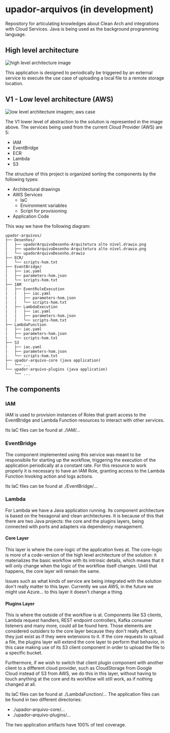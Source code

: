 # upador-arquivos (in development)
Repository for articulating knowledges about Clean Arch and integrations with Cloud Services. Java is being used as the background programming language.

## High level architecture

![high level architecture image](https://raw.githubusercontent.com/julucinho/upador-arquivos/main/Desenhos/upadorArquivoDesenho-Arquitetura%20alto%20n%C3%ADvel.drawio.png)

This application is designed to periodically be triggered by an external service to execute the use case of uploading a local file to a remote storage location. 

## V1 - Low level architecture (AWS)
![low level architecture imagem; aws case](https://raw.githubusercontent.com/julucinho/upador-arquivos/main/Desenhos/upadorArquivoDesenho-Arquitetura%20baixo%20n%C3%ADvel.drawio.png)

The V1 lower level of abstraction to the solution is represented in the image above. The services being used from the current Cloud Provider (AWS) are 5:

- IAM
- EventBridge
- ECR
- Lambda
- S3

The structure of this project is organized sorting the components by the following types:

- Architectural drawings
- AWS Services
    - IaC
    - Environment variables
    - Script for provisioning
- Application Code

This way we have the following diagram:
    
    
    upador-arquivos/
    ├── Desenhos/
    │   ├── upadorArquivoDesenho-Arquitetura alto nível.drawio.png
    │   ├── upadorArquivoDesenho-Arquitetura alto nível.drawio.png
    |   └── upadorArquivoDesenho.drawio
    ├── ECR/
    │   └── scripts-hom.txt
    ├── EventBridge/
    |   ├── iac.yaml
    |   ├── parameters-hom.json
    |   └── scripts-hom.txt
    ├── IAM
    |   ├── EventRuleExecution
    |   |   ├── iac.yaml
    |   |   ├── parameters-hom.json
    |   |   └── scripts-hom.txt
    |   ├── LambdaExecution
    |   |   ├── iac.yaml
    |   |   ├── parameters-hom.json
    |   |   └── scripts-hom.txt
    ├── LambdaFunction
    |   ├── iac.yaml
    |   ├── parameters-hom.json
    |   └── scripts-hom.txt
    ├── S3
    |   ├── iac.yaml
    |   ├── parameters-hom.json
    |   └── scripts-hom.txt
    ├── upador-arquivo-core (java application)
    |   └── ...
    └── upador-arquivo-plugins (java application)
        └── ...
    

## The components

### IAM
IAM is used to provision instances of Roles that grant access to the EventBridge and Lambda Function resources to interact with other services.

Its IaC files can be found at ./IAM/...

### EventBridge
The component implemented using this service was meant to be responsibile for starting up the workflow, triggering the execution of the application periodically at a constant rate. For this resource to work properly it is necessary to have an IAM Role, granting access to the Lambda Function Invoking action and logs actions.

Its IaC files can be found at ./EventBridge/...

### Lambda
For Lambda we have a Java application running. Its component architecture is based on the hexagonal and clean architectures. It is because of this that there are two Java projects: the core and the plugins layers, being connected with ports and adapters via dependency management.

#### Core Layer
This layer is where the core-logic of the application lives at. The core-logic is more of a code-version of the high level architecture of the solution: it materializes the basic workflow with its intrinsic details, which means that it will only change when the logic of the workflow itself changes. Until that happens, the core layer will remain the same. 

Issues such as what kinds of service are being integrated with the solution don't really matter to this layer. Currently we use AWS, in the future we might use Azure... to this layer it doesn't change a thing. 

#### Plugins Layer
This is where the outside of the workflow is at. Components like S3 clients, Lambda request handlers, REST endpoint controllers, Kafka consumer listeners and many more, could all be found here. Those elements are considered outsiders to the core layer because they don't really affect it, they just exist as if they were extensions to it. If the core requests to upload a file, the plugins layer will extend the core layer to perform that behavior, in this case making use of its S3 client component in order to upload the file to a specific bucket. 

Furthermore, if we wish to switch that client plugin component with another client to a different cloud provider, such as CloudStorage from Google Cloud instead of S3 from AWS, we do this in this layer, without having to touch anything at the core and its workflow will still work, as if nothing changed at all.

Its IaC files can be found at ./LambdaFunction/...
The application files can be found in two different directories:
- ./upador-arquivo-core/...
- ./upador-arquivo-plugins/...

The two application artifacts have 100% of test coverage.
